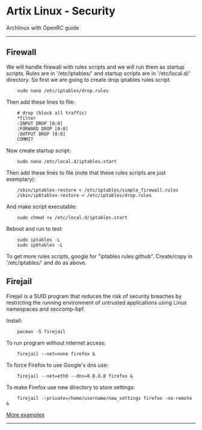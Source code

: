 # Artix Linux - Security

Archlinux with OpenRC guide 

---

## Firewall

We will handle firewall with rules scripts and we will run them as startup scripts.
Rules are in '/etc/iptables/' and startup scripts are in '/etc/local.d/' directory.
So first we are going to create drop iptables rules script.

        sudo nano /etc/iptables/drop.rules

Then add these lines to file:

        # drop (block all traffic)
        *filter
        :INPUT DROP [0:0]
        :FORWARD DROP [0:0]
        :OUTPUT DROP [0:0]
        COMMIT
        
Now create startup script:

        sudo nano /etc/local.d/iptables.start

Then add these lines to file (note that these rules scripts are just exemplary):

        /sbin/iptables-restore < /etc/iptables/simple_firewall.rules
        /sbin/ip6tables-restore < /etc/iptables/drop.rules

And make script executable:

        sudo chmod +x /etc/local.d/iptables.start
        
Reboot and run to test:

        sudo iptables -L
        sudo ip6tables -L
        
To get more rules scripts, google for "iptables rules github". Create/copy in '/etc/iptables/' and do as above.   
      
## Firejail

Firejail is a SUID program that reduces the risk of security breaches by restricting the running 
environment of untrusted applications using Linux namespaces and seccomp-bpf. 

Install:

        pacman -S firejail
        
To run program without internet access:

        firejail --net=none firefox &
        

To force Firefox to use Google's dns use:

        firejail --net=eth0 --dns=8.8.8.8 firefox &

To make Firefox use new directory to store settings:

        firejail --private=/home/username/new_settings firefox -no-remote &
      
[More examples](https://firejail.wordpress.com/documentation-2/basic-usage/)
        
---
